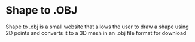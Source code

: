 # Shape to .OBJ

Shape to .obj is a small website that allows the user to draw a shape using 2D points and converts it to a 3D mesh in an .obj file format for download
